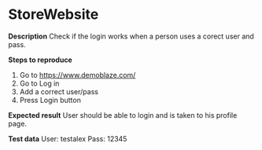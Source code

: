 # StoreWebsite

**Description**
Check if the login works when a person uses a corect user and pass.

**Steps to reproduce**
  1. Go to https://www.demoblaze.com/ 
  2. Go to Log in
  3. Add a correct user/pass
  4. Press Login button

**Expected result**
User should be able to login and is taken to his profile page.

**Test data**
User: testalex
Pass: 12345
